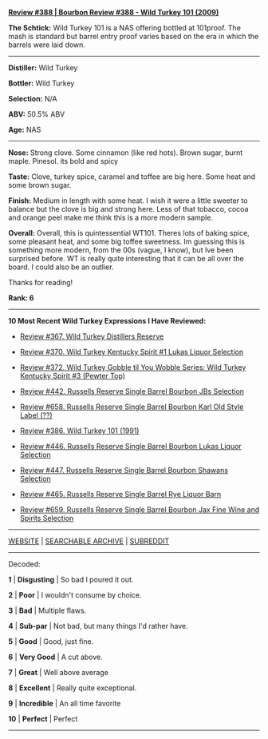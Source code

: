
[**Review #388 | Bourbon Review #388 - Wild Turkey 101 (2009)**]( https://t8ke.review/review-388-wild-turkey-101-2009/)

**The Schtick:**  Wild Turkey 101 is a NAS offering bottled at 101proof. The mash is standard but barrel entry proof varies based on the era in which the barrels were laid down.

-----

**Distiller:** Wild Turkey

**Bottler:** Wild Turkey

**Selection:** N/A

**ABV:** 50.5% ABV

**Age:** NAS 

-----

**Nose:**  Strong clove. Some cinnamon (like red hots). Brown sugar, burnt maple. Pinesol. its bold and spicy

**Taste:** Clove, turkey spice, caramel and toffee are big here. Some heat and some brown sugar. 

**Finish:** Medium in length with some heat. I wish it were a little sweeter to balance but the clove is big and strong here. Less of that tobacco, cocoa and orange peel make me think this is a more modern sample. 

**Overall:** Overall, this is quintessential WT101. Theres lots of baking spice, some pleasant heat, and some big toffee sweetness. Im guessing this is something more modern, from the 00s (vague, I know), but Ive been surprised before. WT is really quite interesting that it can be all over the board. I could also be an outlier. 

Thanks for reading!

**Rank: 6**

----- 

**10 Most Recent Wild Turkey Expressions I Have Reviewed:** 

- [Review #367. Wild Turkey Distillers Reserve]( https://t8ke.review/review-367-wild-turkey-distillers-reserve-japan-export-13yr/) 

- [Review #370. Wild Turkey Kentucky Spirit #1 Lukas Liquor Selection]( https://t8ke.review/review-370-wild-turkey-kentucky-spirit-lukas-pick/) 

- [Review #372. Wild Turkey Gobble til You Wobble Series: Wild Turkey Kentucky Spirit #3 (Pewter Top)]( https://t8ke.review/review-372-wild-turkey-kentucky-spirit-pewter-top/) 

- [Review #442. Russells Reserve Single Barrel Bourbon JBs Selection]( https://t8ke.review/review-442-russells-reserve-single-barrel-bourbon-jbs/) 

- [Review #658. Russells Reserve Single Barrel Bourbon Karl Old Style Label (??)]( https://t8ke.review/review-658-russells-reserve-single-barrel-bourbon-karls-selection/) 

- [Review #386. Wild Turkey 101 (1991)]( https://t8ke.review/review-386-wild-turkey-8-101-1991/) 

- [Review #446. Russells Reserve Single Barrel Bourbon Lukas Liquor Selection]( https://t8ke.review/review-446-russells-reserve-single-barrel-bourbon-lukas-liquor-pick/) 

- [Review #447. Russells Reserve Single Barrel Bourbon Shawans Selection]( https://t8ke.review/review-447-russells-reserve-single-barrel-bourbon-shawans-pick/) 

- [Review #465. Russells Reserve Single Barrel Rye Liquor Barn]( https://t8ke.review/review-465-russells-reserve-single-barrel-rye-liquor-barn/) 

- [Review #659. Russells Reserve Single Barrel Bourbon Jax Fine Wine and Spirits Selection]( https://t8ke.review/review-659-russells-reserve-single-barrel-bourbon-jax-fine-wine-and-spirits-selection/) 

-----

[WEBSITE](https://t8ke.review) | [SEARCHABLE ARCHIVE](https://t8ke.review/review-archive/) | [SUBREDDIT](https://reddit.com/r/t8kereviews)

-----

Decoded:

**1** | **Disgusting** | So bad I poured it out.

**2** | **Poor** | I wouldn't consume by choice.

**3** | **Bad** | Multiple flaws.

**4** | **Sub-par** | Not bad, but many things I'd rather have.

**5** | **Good** | Good, just fine.

**6** | **Very Good** | A cut above.

**7** | **Great** | Well above average

**8** | **Excellent** | Really quite exceptional.

**9** | **Incredible** | An all time favorite

**10** | **Perfect** | Perfect

----

